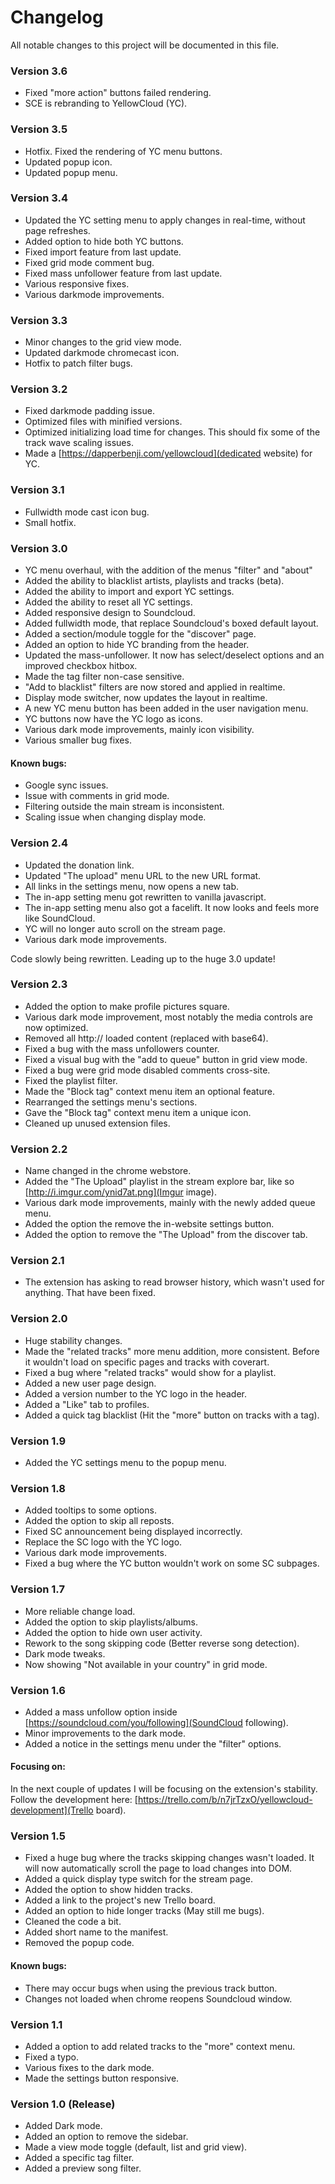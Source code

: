 # Changelog

All notable changes to this project will be documented in this file.

### Version 3.6
- Fixed "more action" buttons failed rendering.
- SCE is rebranding to YellowCloud (YC).

### Version 3.5
- Hotfix. Fixed the rendering of YC menu buttons.
- Updated popup icon.
- Updated popup menu.

### Version 3.4
- Updated the YC setting menu to apply changes in real-time, without page refreshes.
- Added option to hide both YC buttons.
- Fixed import feature from last update.
- Fixed grid mode comment bug.
- Fixed mass unfollower feature from last update.
- Various responsive fixes.
- Various darkmode improvements.

### Version 3.3
- Minor changes to the grid view mode.
- Updated darkmode chromecast icon.
- Hotfix to patch filter bugs.

### Version 3.2
- Fixed darkmode padding issue.
- Optimized files with minified versions.
- Optimized initializing load time for changes. This should fix some of the track wave scaling issues.
- Made a [https://dapperbenji.com/yellowcloud](dedicated website) for YC.

### Version 3.1
- Fullwidth mode cast icon bug.
- Small hotfix.

### Version 3.0
- YC menu overhaul, with the addition of the menus "filter" and "about"
- Added the ability to blacklist artists, playlists and tracks (beta).
- Added the ability to import and export YC settings.
- Added the ability to reset all YC settings.
- Added responsive design to Soundcloud.
- Added fullwidth mode, that replace Soundcloud's boxed default layout.
- Added a section/module toggle for the "discover" page.
- Added an option to hide YC branding from the header.
- Updated the mass-unfollower. It now has select/deselect options and an improved checkbox hitbox.
- Made the tag filter non-case sensitive.
- "Add to blacklist" filters are now stored and applied in realtime.
- Display mode switcher, now updates the layout in realtime.
- A new YC menu button has been added in the user navigation menu.
- YC buttons now have the YC logo as icons.
- Various dark mode improvements, mainly icon visibility.
- Various smaller bug fixes.

#### Known bugs:
- Google sync issues.
- Issue with comments in grid mode.
- Filtering outside the main stream is inconsistent.
- Scaling issue when changing display mode.

### Version 2.4
- Updated the donation link.
- Updated "The upload" menu URL to the new URL format.
- All links in the settings menu, now opens a new tab.
- The in-app setting menu got rewritten to vanilla javascript.
- The in-app setting menu also got a facelift. It now looks and feels more like SoundCloud.
- YC will no longer auto scroll on the stream page.
- Various dark mode improvements.

Code slowly being rewritten. Leading up to the huge 3.0 update!

### Version 2.3
- Added the option to make profile pictures square.
- Various dark mode improvement, most notably the media controls are now optimized.
- Removed all http:// loaded content (replaced with base64).
- Fixed a bug with the mass unfollowers counter.
- Fixed a visual bug with the "add to queue" button in grid view mode.
- Fixed a bug were grid mode disabled comments cross-site.
- Fixed the playlist filter.
- Made the "Block tag" context menu item an optional feature.
- Rearranged the settings menu's sections.
- Gave the "Block tag" context menu item a unique icon.
- Cleaned up unused extension files.

### Version 2.2
- Name changed in the chrome webstore.
- Added the "The Upload" playlist in the stream explore bar, like so [http://i.imgur.com/ynid7at.png](Imgur image).
- Various dark mode improvements, mainly with the newly added queue menu.
- Added the option the remove the in-website settings button.
- Added the option to remove the "The Upload" from the discover tab.

### Version 2.1
- The extension has asking to read browser history, which wasn't used for anything. That have been fixed.

### Version 2.0
- Huge stability changes.
- Made the "related tracks" more menu addition, more consistent. Before it wouldn't load on specific pages and tracks with coverart.
- Fixed a bug where "related tracks" would show for a playlist.
- Added a new user page design.
- Added a version number to the YC logo in the header.
- Added a "Like" tab to profiles.
- Added a quick tag blacklist (Hit the "more" button on tracks with a tag).

### Version 1.9
- Added the YC settings menu to the popup menu.

### Version 1.8
- Added tooltips to some options.
- Added the option to skip all reposts.
- Fixed SC announcement being displayed incorrectly.
- Replace the SC logo with the YC logo.
- Various dark mode improvements.
- Fixed a bug where the YC button wouldn't work on some SC subpages.

### Version 1.7
- More reliable change load.
- Added the option to skip playlists/albums.
- Added the option to hide own user activity.
- Rework to the song skipping code (Better reverse song detection).
- Dark mode tweaks.
- Now showing "Not available in your country" in grid mode.

### Version 1.6
- Added a mass unfollow option inside [https://soundcloud.com/you/following](SoundCloud following).
- Minor improvements to the dark mode.
- Added a notice in the settings menu under the "filter" options.

#### Focusing on:
In the next couple of updates I will be focusing on the extension's stability.
Follow the development here: [https://trello.com/b/n7jrTzxO/yellowcloud-development](Trello board).

### Version 1.5
- Fixed a huge bug where the tracks skipping changes wasn't loaded. It will now automatically scroll the page to load changes into DOM.
- Added a quick display type switch for the stream page.
- Added the option to show hidden tracks.
- Added a link to the project's new Trello board.
- Added an option to hide longer tracks (May still me bugs).
- Cleaned the code a bit.
- Added short name to the manifest.
- Removed the popup code.

#### Known bugs:
- There may occur bugs when using the previous track button.
- Changes not loaded when chrome reopens Soundcloud window.

### Version 1.1
- Added a option to add related tracks to the "more" context menu.
- Fixed a typo.
- Various fixes to the dark mode.
- Made the settings button responsive.

### Version 1.0 (Release)
- Added Dark mode.
- Added an option to remove the sidebar.
- Made a view mode toggle (default, list and grid view).
- Added a specific tag filter.
- Added a preview song filter.